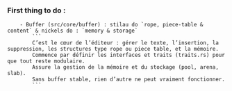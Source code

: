 ### First thing to do :  
        - Buffer (src/core/buffer) : stilau do `rope, piece-table & content` & nickels do : `memory & storage`
            ```
            C’est le cœur de l’éditeur : gérer le texte, l’insertion, la suppression, les structures type rope ou piece table, et la mémoire.
            Commence par définir les interfaces et traits (traits.rs) pour que tout reste modulaire.
            Assure la gestion de la mémoire et du stockage (pool, arena, slab).
            Sans buffer stable, rien d’autre ne peut vraiment fonctionner.
            ```